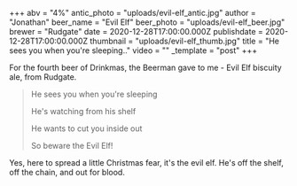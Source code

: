 +++
abv = "4%"
antic_photo = "uploads/evil-elf_antic.jpg"
author = "Jonathan"
beer_name = "Evil Elf"
beer_photo = "uploads/evil-elf_beer.jpg"
brewer = "Rudgate"
date = 2020-12-28T17:00:00.000Z
publishdate = 2020-12-28T17:00:00.000Z
thumbnail = "uploads/evil-elf_thumb.jpg"
title = "He sees you when you're sleeping.."
video = ""
_template = "post"
+++

For the fourth beer of Drinkmas, the Beerman gave to me - Evil Elf biscuity ale, from Rudgate.

> He sees you when you're sleeping
>
> He's watching from his shelf
>
> He wants to cut you inside out
>
> So beware the Evil Elf!

Yes, here to spread a little Christmas fear, it's the evil elf. He's off the shelf, off the chain, and out for blood.
